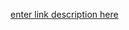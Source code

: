 [enter link description here](https://leetcode.com/discuss/interview-question/2888817/Online-Assessment-Question)
<!--stackedit_data:
eyJoaXN0b3J5IjpbLTE3MDMzMTE3NzFdfQ==
-->